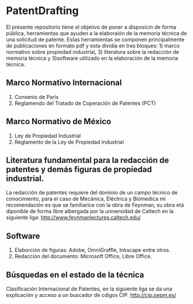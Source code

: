 # PatentDrafting

El presente repositorio tiene el objetivo de poner a disposicin de forma pública, herramientas que ayuden a la elaboraión de la memoria técnica de una solicitud de patente. Estas herramientas se componen principalmente de publicaciones en formato pdf y esta dividia en tres bloques: 1) marco normativo sobre propiedad industrial, 3) literatura sobre la redacción de memoria técnica y 3)software utilizado en la elaboración de la memoria técnica.

## Marco Normativo Internacional

1. Convenio de París
1. Reglamendo del Tratado de Coperación de Patentes (PCT)

## Marco Normativo de México

1. Ley de Propiedad Industrial
1. Reglamento de la Ley de Propiedad Industrial

## Literatura fundamental para la redacción de patentes y demás figuras de propiedad industrial.

La redacción de patentes requiere del dominio de un campo técnico de conocimiento,  para el caso de Mecánica, Eléctrica y Biómedica mi recomendación es que se familiarice con la obra de Feynman, su obra etá diponible de forma libre albergada por la universidad de Caltech en la siguiente liga: http://www.feynmanlectures.caltech.edu/

## Software

1. Elaborción de figuras: Adobe, OmniGraffle, Inkscape entre otros.
1. Redacción del documento: Microsoft Office, Libre Office.


## Búsquedas en el estado de la técnica

Clasificación Internacional de Patentes, en la siguiente liga se da una explicación y acceso a un buscador de cdigos CIP. http://cip.oepm.es/
